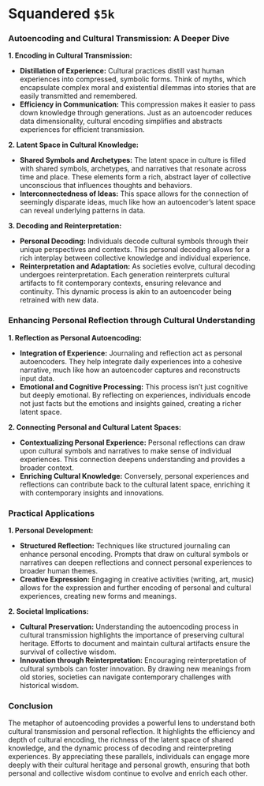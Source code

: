 
# Squandered `$5k`

### Autoencoding and Cultural Transmission: A Deeper Dive

**1. Encoding in Cultural Transmission:**
   - **Distillation of Experience:** Cultural practices distill vast human experiences into compressed, symbolic forms. Think of myths, which encapsulate complex moral and existential dilemmas into stories that are easily transmitted and remembered.
   - **Efficiency in Communication:** This compression makes it easier to pass down knowledge through generations. Just as an autoencoder reduces data dimensionality, cultural encoding simplifies and abstracts experiences for efficient transmission.

**2. Latent Space in Cultural Knowledge:**
   - **Shared Symbols and Archetypes:** The latent space in culture is filled with shared symbols, archetypes, and narratives that resonate across time and place. These elements form a rich, abstract layer of collective unconscious that influences thoughts and behaviors.
   - **Interconnectedness of Ideas:** This space allows for the connection of seemingly disparate ideas, much like how an autoencoder’s latent space can reveal underlying patterns in data.

**3. Decoding and Reinterpretation:**
   - **Personal Decoding:** Individuals decode cultural symbols through their unique perspectives and contexts. This personal decoding allows for a rich interplay between collective knowledge and individual experience.
   - **Reinterpretation and Adaptation:** As societies evolve, cultural decoding undergoes reinterpretation. Each generation reinterprets cultural artifacts to fit contemporary contexts, ensuring relevance and continuity. This dynamic process is akin to an autoencoder being retrained with new data.

### Enhancing Personal Reflection through Cultural Understanding

**1. Reflection as Personal Autoencoding:**
   - **Integration of Experience:** Journaling and reflection act as personal autoencoders. They help integrate daily experiences into a cohesive narrative, much like how an autoencoder captures and reconstructs input data.
   - **Emotional and Cognitive Processing:** This process isn’t just cognitive but deeply emotional. By reflecting on experiences, individuals encode not just facts but the emotions and insights gained, creating a richer latent space.

**2. Connecting Personal and Cultural Latent Spaces:**
   - **Contextualizing Personal Experience:** Personal reflections can draw upon cultural symbols and narratives to make sense of individual experiences. This connection deepens understanding and provides a broader context.
   - **Enriching Cultural Knowledge:** Conversely, personal experiences and reflections can contribute back to the cultural latent space, enriching it with contemporary insights and innovations.

### Practical Applications

**1. Personal Development:**
   - **Structured Reflection:** Techniques like structured journaling can enhance personal encoding. Prompts that draw on cultural symbols or narratives can deepen reflections and connect personal experiences to broader human themes.
   - **Creative Expression:** Engaging in creative activities (writing, art, music) allows for the expression and further encoding of personal and cultural experiences, creating new forms and meanings.

**2. Societal Implications:**
   - **Cultural Preservation:** Understanding the autoencoding process in cultural transmission highlights the importance of preserving cultural heritage. Efforts to document and maintain cultural artifacts ensure the survival of collective wisdom.
   - **Innovation through Reinterpretation:** Encouraging reinterpretation of cultural symbols can foster innovation. By drawing new meanings from old stories, societies can navigate contemporary challenges with historical wisdom.

### Conclusion

The metaphor of autoencoding provides a powerful lens to understand both cultural transmission and personal reflection. It highlights the efficiency and depth of cultural encoding, the richness of the latent space of shared knowledge, and the dynamic process of decoding and reinterpreting experiences. By appreciating these parallels, individuals can engage more deeply with their cultural heritage and personal growth, ensuring that both personal and collective wisdom continue to evolve and enrich each other.